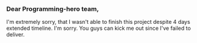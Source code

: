 ### Dear Programming-hero team,

I'm extremely sorry, that I wasn't able to finish this project despite 4 days extended timeline. I'm sorry.
You guys can kick me out since I've failed to deliver.
